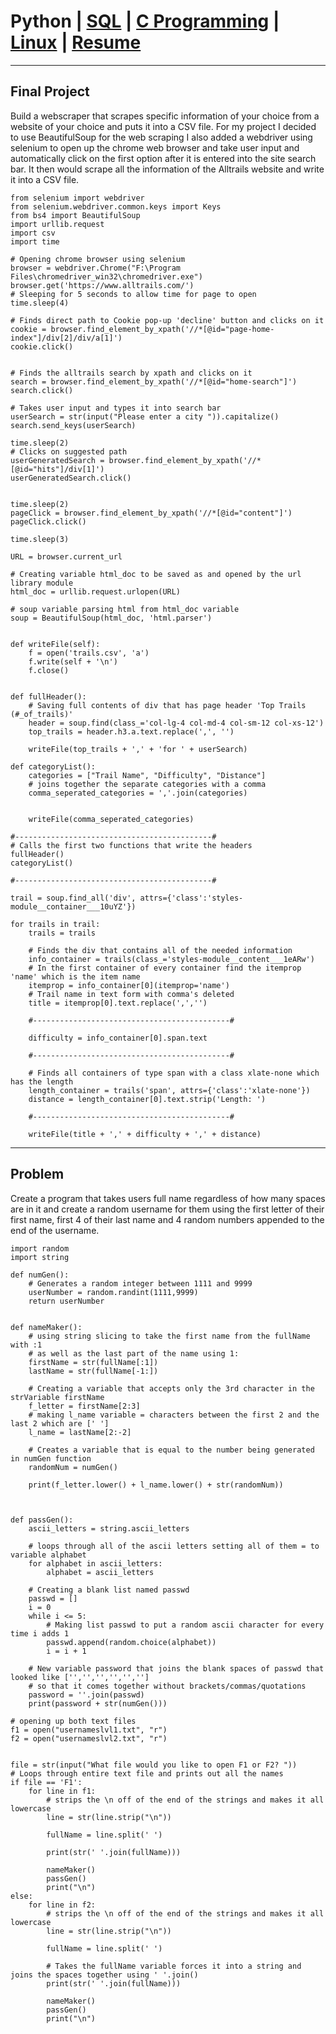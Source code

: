 # Python | <a href="https://Jaclem.github.io/SQL">SQL</a> | <a href="https://Jaclem.github.io/c programming">C Programming</a> | <a href="https://Jaclem.github.io/linux">Linux</a> | <a href="https://Jaclem.github.io/resume">Resume</a>

---

## Final Project 
Build a webscraper that scrapes specific information of your choice from a website of your choice and puts it into a CSV file.
For my project I decided to use BeautifulSoup for the web scraping 
I also added a webdriver using selenium to open up the chrome web browser and take user input and automatically click on the first option after it is entered into the site search bar. It then would scrape all the information of the Alltrails website and write it into a CSV file.
```
from selenium import webdriver
from selenium.webdriver.common.keys import Keys
from bs4 import BeautifulSoup
import urllib.request
import csv
import time

# Opening chrome browser using selenium
browser = webdriver.Chrome("F:\Program Files\chromedriver_win32\chromedriver.exe")
browser.get('https://www.alltrails.com/')
# Sleeping for 5 seconds to allow time for page to open
time.sleep(4)

# Finds direct path to Cookie pop-up 'decline' button and clicks on it
cookie = browser.find_element_by_xpath('//*[@id="page-home-index"]/div[2]/div/a[1]')
cookie.click()


# Finds the alltrails search by xpath and clicks on it
search = browser.find_element_by_xpath('//*[@id="home-search"]')
search.click()

# Takes user input and types it into search bar
userSearch = str(input("Please enter a city ")).capitalize()
search.send_keys(userSearch)

time.sleep(2)
# Clicks on suggested path
userGeneratedSearch = browser.find_element_by_xpath('//*[@id="hits"]/div[1]')
userGeneratedSearch.click()


time.sleep(2)
pageClick = browser.find_element_by_xpath('//*[@id="content"]')
pageClick.click()

time.sleep(3)

URL = browser.current_url

# Creating variable html_doc to be saved as and opened by the url library module
html_doc = urllib.request.urlopen(URL)

# soup variable parsing html from html_doc variable
soup = BeautifulSoup(html_doc, 'html.parser')


def writeFile(self):
    f = open('trails.csv', 'a')
    f.write(self + '\n')
    f.close()


def fullHeader():
    # Saving full contents of div that has page header 'Top Trails (#_of_trails)'
    header = soup.find(class_='col-lg-4 col-md-4 col-sm-12 col-xs-12')
    top_trails = header.h3.a.text.replace(',', '')

    writeFile(top_trails + ',' + 'for ' + userSearch)

def categoryList():
    categories = ["Trail Name", "Difficulty", "Distance"]
    # joins together the separate categories with a comma
    comma_seperated_categories = ','.join(categories)


    writeFile(comma_seperated_categories)

#--------------------------------------------#
# Calls the first two functions that write the headers
fullHeader()
categoryList()

#--------------------------------------------#

trail = soup.find_all('div', attrs={'class':'styles-module__container___10uYZ'})

for trails in trail:
    trails = trails

    # Finds the div that contains all of the needed information
    info_container = trails(class_='styles-module__content___1eARw')
    # In the first container of every container find the itemprop 'name' which is the item name
    itemprop = info_container[0](itemprop='name')
    # Trail name in text form with comma's deleted
    title = itemprop[0].text.replace(',','')

    #--------------------------------------------#

    difficulty = info_container[0].span.text

    #--------------------------------------------#

    # Finds all containers of type span with a class xlate-none which has the length
    length_container = trails('span', attrs={'class':'xlate-none'})
    distance = length_container[0].text.strip('Length: ')

    #--------------------------------------------#

    writeFile(title + ',' + difficulty + ',' + distance)
```
---
## Problem
Create a program that takes users full name regardless of how many spaces are in it and create a random username for them using the first letter of their first name, first 4 of their last name and 4 random numbers appended to the end of the username.

```
import random
import string

def numGen():
    # Generates a random integer between 1111 and 9999
    userNumber = random.randint(1111,9999)
    return userNumber


def nameMaker():
    # using string slicing to take the first name from the fullName with :1
    # as well as the last part of the name using 1:
    firstName = str(fullName[:1])
    lastName = str(fullName[-1:])

    # Creating a variable that accepts only the 3rd character in the strVariable firstName
    f_letter = firstName[2:3]
    # making l_name variable = characters between the first 2 and the last 2 which are [' ']
    l_name = lastName[2:-2]

    # Creates a variable that is equal to the number being generated in numGen function
    randomNum = numGen()

    print(f_letter.lower() + l_name.lower() + str(randomNum))



def passGen():
    ascii_letters = string.ascii_letters

    # loops through all of the ascii letters setting all of them = to variable alphabet
    for alphabet in ascii_letters:
        alphabet = ascii_letters

    # Creating a blank list named passwd
    passwd = []
    i = 0
    while i <= 5:
        # Making list passwd to put a random ascii character for every time i adds 1
        passwd.append(random.choice(alphabet))
        i = i + 1

    # New variable password that joins the blank spaces of passwd that looked like ['','','','','','']
    # so that it comes together without brackets/commas/quotations
    password = ''.join(passwd)
    print(password + str(numGen()))

# opening up both text files
f1 = open("usernameslvl1.txt", "r")
f2 = open("usernameslvl2.txt", "r")


file = str(input("What file would you like to open F1 or F2? "))
# Loops through entire text file and prints out all the names
if file == 'F1':
    for line in f1:
        # strips the \n off of the end of the strings and makes it all lowercase
        line = str(line.strip("\n"))

        fullName = line.split(' ')

        print(str(' '.join(fullName)))

        nameMaker()
        passGen()
        print("\n")
else:
    for line in f2:
        # strips the \n off of the end of the strings and makes it all lowercase
        line = str(line.strip("\n"))

        fullName = line.split(' ')

        # Takes the fullName variable forces it into a string and joins the spaces together using ' '.join()
        print(str(' '.join(fullName)))

        nameMaker()
        passGen()
        print("\n")
        
```
